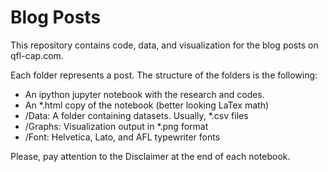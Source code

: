 # Blog Posts

This repository contains code, data, and visualization for the blog posts on qfl-cap.com.

Each folder represents a post. The structure of the folders is the following:
 - An ipython jupyter notebook with the research and codes.
 - An \*.html copy of the notebook (better looking LaTex math) 
 - /Data: A folder containing datasets. Usually, \*.csv files
 - /Graphs: Visualization output in \*.png format
 - /Font: Helvetica, Lato, and AFL typewriter fonts
 
Please, pay attention to the Disclaimer at the end of each notebook. 

